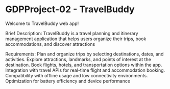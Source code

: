 # GDPProject-02 - TravelBuddy

Welcome to TravelBuddy web app!

Brief Description: TravelBuddy is a travel planning and itinerary management application that
helps users organize their trips, book accommodations, and discover attractions

Requirements:
Plan and organize trips by selecting destinations, dates, and activities.
Explore attractions, landmarks, and points of interest at the destination.
Book flights, hotels, and transportation options within the app.
Integration with travel APIs for real-time flight and accommodation booking.
Compatibility with offline usage and low connectivity environments.
Optimization for battery efficiency and device performance
